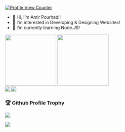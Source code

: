 [![Profile View Counter](https://komarev.com/ghpvc/?username=Amir-Pourhadi&label=Profile+Views&color=blueviolet)](https://github.com/antonkomarev/github-profile-views-counter)

- 👋 Hi, I’m Amir Pourhadi!
- 👀 I’m interested in Developing & Designing Websites!
- 🌱 I’m currently learning Node.JS!

<div>
  <a href="https://github-readme-stats.vercel.app/">
    <img height="165" src="https://github-readme-stats.vercel.app/api?username=Amir-Pourhadi&count_private=true&show_icons=true&custom_title=GitHub+Stats" />
  </a>
  <a href="https://github.com/DenverCoder1/github-readme-streak-stats">
    <img height="166" src="http://github-readme-streak-stats.herokuapp.com?user=Amir-Pourhadi" />
  </a>
</div>
<div>
  <a href="https://github-readme-stats.vercel.app/">
    <img src="https://github-readme-stats.vercel.app/api/top-langs/?username=Amir-Pourhadi&layout=compact" />
  </a>
  <a href="https://wakatime.com/AmirPourhadi">
    <img src="https://github-readme-stats.vercel.app/api/wakatime?username=AmirPourhadi&langs_count=6&layout=compact" />
  </a>
</div>

<h3>🏆 Github Profile Trophy</h3>
<a href="https://github.com/ryo-ma/github-profile-trophy">
  <img src="https://github-profile-trophy.vercel.app/?username=Amir-Pourhadi&theme=onedark&margin-w=30&no-bg=true&no-frame=true" />
</a>

![](https://hit.yhype.me/github/profile?user_id=48559675)
